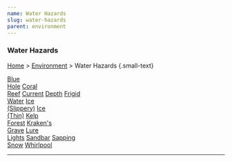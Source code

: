 ```yaml
---
name: Water Hazards
slug: water-hazards
parent: environment
---
```

### Water Hazards
[Home](dm-operations-center) > [Environment](environment) > Water Hazards {.small-text}

<div class="menu-container">
    <a href="blue-hole">Blue<br/> Hole</a>
    <a href="coral-reef">Coral<br/> Reef</a>
    <a href="current">Current</a>
    <a href="depth">Depth</a>
    <a href="frigid-water">Frigid<br/> Water</a>
    <a href="slippery-ice">Ice<br/> (Slippery)</a>
    <a href="thin-ice">Ice<br/> (Thin)</a>
    <a href="kelp-forest">Kelp<br/> Forest</a>
    <a href="krakens-grave">Kraken's<br/> Grave</a>
    <a href="lure-lights">Lure<br/> Lights</a>
    <a href="sandbar">Sandbar</a>
    <a href="sapping-snow">Sapping<br/> Snow</a>
    <a href="whirlpool">Whirlpool</a>
    <a href=""></a>
    <a href=""></a>
</div>
<hr/>

